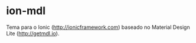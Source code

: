 # ion-mdl
Tema para o Ionic (http://ionicframework.com) baseado no Material Design Lite (http://getmdl.io).
